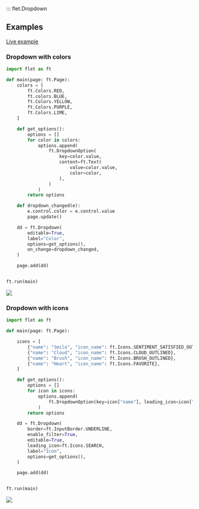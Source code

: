 ::: flet.Dropdown

## Examples

[Live example](https://flet-controls-gallery.fly.dev/input/dropdown)

### Dropdown with colors

```python
import flet as ft

def main(page: ft.Page):
    colors = [
        ft.Colors.RED,
        ft.colors.BLUE,
        ft.Colors.YELLOW,
        ft.Colors.PURPLE,
        ft.Colors.LIME,
    ]

    def get_options():
        options = []
        for color in colors:
            options.append(
                ft.DropdownOption(
                    key=color.value,
                    content=ft.Text(
                        value=color.value,
                        color=color,
                    ),
                )
            )
        return options

    def dropdown_changed(e):
        e.control.color = e.control.value
        page.update()

    dd = ft.Dropdown(
        editable=True,
        label="Color",
        options=get_options(),
        on_change=dropdown_changed,
    )

    page.add(dd)


ft.run(main)
```


<img src="/img/docs/controls/dropdown/dropdown-with-colors.png" className="screenshot-20"/>

### Dropdown with icons



```python
import flet as ft

def main(page: ft.Page):

    icons = [
        {"name": "Smile", "icon_name": ft.Icons.SENTIMENT_SATISFIED_OUTLINED},
        {"name": "Cloud", "icon_name": ft.Icons.CLOUD_OUTLINED},
        {"name": "Brush", "icon_name": ft.Icons.BRUSH_OUTLINED},
        {"name": "Heart", "icon_name": ft.Icons.FAVORITE},
    ]

    def get_options():
        options = []
        for icon in icons:
            options.append(
                ft.DropdownOption(key=icon["name"], leading_icon=icon["icon_name"])
            )
        return options

    dd = ft.Dropdown(
        border=ft.InputBorder.UNDERLINE,
        enable_filter=True,
        editable=True,
        leading_icon=ft.Icons.SEARCH,
        label="Icon",
        options=get_options(),
    )

    page.add(dd)


ft.run(main)
```


<img src="/img/docs/controls/dropdown/dropdown-with-icons.png" className="screenshot-20"/>
